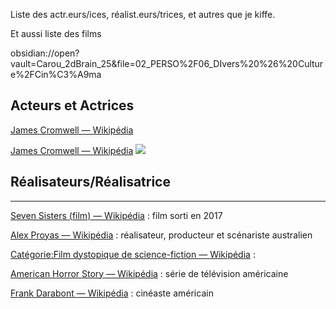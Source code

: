 

Liste des actr.eurs/ices, réalist.eurs/trices, et autres que je kiffe.

Et aussi liste des films

obsidian://open?vault=Carou_2dBrain_25&file=02_PERSO%2F06_DIvers%20%26%20Culture%2FCin%C3%A9ma



## Acteurs et Actrices


[James Cromwell — Wikipédia](https://fr.wikipedia.org/wiki/James_Cromwell)



[James Cromwell — Wikipédia](https://fr.wikipedia.org/wiki/James_Cromwell)
![](https://upload.wikimedia.org/wikipedia/commons/thumb/e/e0/James_Cromwell_2015.jpg/220px-James_Cromwell_2015.jpg)





## Réalisateurs/Réalisatrice











---



[Seven Sisters (film) — Wikipédia](https://fr.wikipedia.org/wiki/Seven_Sisters_(film)) : film sorti en 2017

[Alex Proyas — Wikipédia](https://fr.wikipedia.org/wiki/Alex_Proyas) : réalisateur, producteur et scénariste australien

[Catégorie:Film dystopique de science-fiction — Wikipédia](https://fr.wikipedia.org/wiki/Cat%C3%A9gorie:Film_dystopique_de_science-fiction) : 

[American Horror Story — Wikipédia](https://fr.wikipedia.org/wiki/American_Horror_Story) : série de télévision américaine

[Frank Darabont — Wikipédia](https://fr.wikipedia.org/wiki/Frank_Darabont) : cinéaste américain